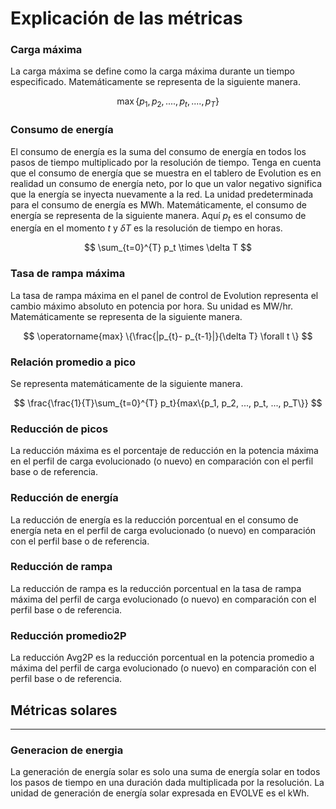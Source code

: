 # Explicación de las métricas

### Carga máxima


La carga máxima se define como la carga máxima durante un tiempo especificado. Matemáticamente se representa de la siguiente manera. 

$$
\operatorname{max}\{p_1, p_2, ...., p_t, ...., p_T\}
$$

### Consumo de energía

El consumo de energía es la suma del consumo de energía en todos los pasos de tiempo multiplicado por la resolución de tiempo. Tenga en cuenta que el consumo de energía que se muestra en el tablero de Evolution es en realidad un consumo de energía neto, por lo que un valor negativo significa que la energía se inyecta nuevamente a la red. La unidad predeterminada para el consumo de energía es MWh. Matemáticamente, el consumo de energía se representa de la siguiente manera. Aquí
$p_t$ es el consumo de energía en el momento $t$ y $\delta T$ 
es la resolución de tiempo en horas.

$$
\sum_{t=0}^{T} p_t \times \delta T
$$

### Tasa de rampa máxima

La tasa de rampa máxima en el panel de control de Evolution representa el cambio máximo absoluto en potencia por hora. Su unidad es MW/hr. Matemáticamente se representa de la siguiente manera.

$$
\operatorname{max} \{\frac{|p_{t}- p_{t-1}|}{\delta T}  \forall t \}
$$


### Relación promedio a pico

Se representa matemáticamente de la siguiente manera.

$$
\frac{\frac{1}{T}\sum_{t=0}^{T} p_t}{max\{p_1, p_2, ..., p_t, ..., p_T\}}
$$

### Reducción de picos


La reducción máxima es el porcentaje de reducción en la potencia máxima en el perfil de carga evolucionado (o nuevo) en comparación con el perfil base o de referencia.

### Reducción de energía


La reducción de energía es la reducción porcentual en el consumo de energía neta en el perfil de carga evolucionado (o nuevo) en comparación con el perfil base o de referencia.

### Reducción de rampa

La reducción de rampa es la reducción porcentual en la tasa de rampa máxima del perfil de carga evolucionado (o nuevo) en comparación con el perfil base o de referencia.

### Reducción promedio2P

La reducción Avg2P es la reducción porcentual en la potencia promedio a máxima del perfil de carga evolucionado (o nuevo) en comparación con el perfil base o de referencia.


## Métricas solares

---

###  Generacion de energia

La generación de energía solar es solo una suma de energía solar en todos los pasos de tiempo en una duración dada multiplicada por la resolución. La unidad de generación de energía solar expresada en EVOLVE es el kWh. 




